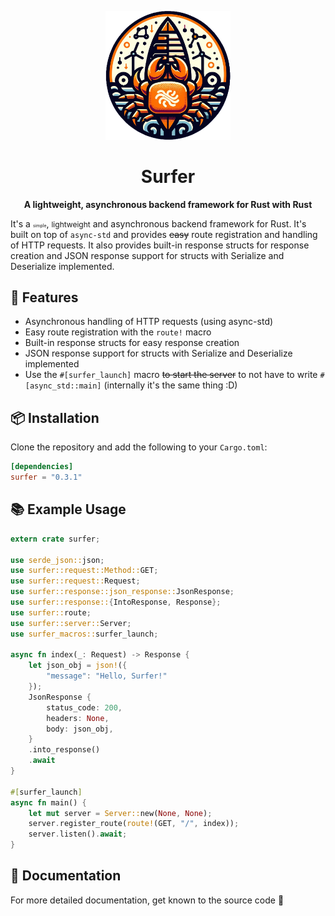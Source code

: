 <p align="center">
  <img src="./docs/surfer_logo.png" alt="Surfer Logo" width="200">
</p>

<h1 align="center">Surfer</h1>

<p align="center">
  <strong>A lightweight, asynchronous backend framework for Rust with Rust</strong>
</p>

It's a <span style="font-size: 7px;">simple</span>, <span style="font-size: 12px;">lightweight</span> and asynchronous backend framework for Rust. It's built on top of `async-std` and provides ~~easy~~ route registration and handling of HTTP requests. It also provides built-in response structs for response creation and JSON response support for structs with Serialize and Deserialize implemented.

## 🚀 Features
- Asynchronous handling of HTTP requests (using async-std)
- Easy route registration with the `route!` macro
- Built-in response structs for easy response creation
- JSON response support for structs with Serialize and Deserialize implemented
- Use the `#[surfer_launch]` macro ~~to start the server~~ to not have to write `#[async_std::main]` (internally it's the same thing :D)

## 📦 Installation

Clone the repository and add the following to your `Cargo.toml`:

```toml
[dependencies]
surfer = "0.3.1"
```

## 📚 Example Usage
```rust
extern crate surfer;

use serde_json::json;
use surfer::request::Method::GET;
use surfer::request::Request;
use surfer::response::json_response::JsonResponse;
use surfer::response::{IntoResponse, Response};
use surfer::route;
use surfer::server::Server;
use surfer_macros::surfer_launch;

async fn index(_: Request) -> Response {
    let json_obj = json!({
        "message": "Hello, Surfer!"
    });
    JsonResponse {
        status_code: 200,
        headers: None,
        body: json_obj,
    }
    .into_response()
    .await
}

#[surfer_launch]
async fn main() {
    let mut server = Server::new(None, None);
    server.register_route(route!(GET, "/", index));
    server.listen().await;
}
```

## 📖 Documentation
For more detailed documentation, get known to the source code 🫠